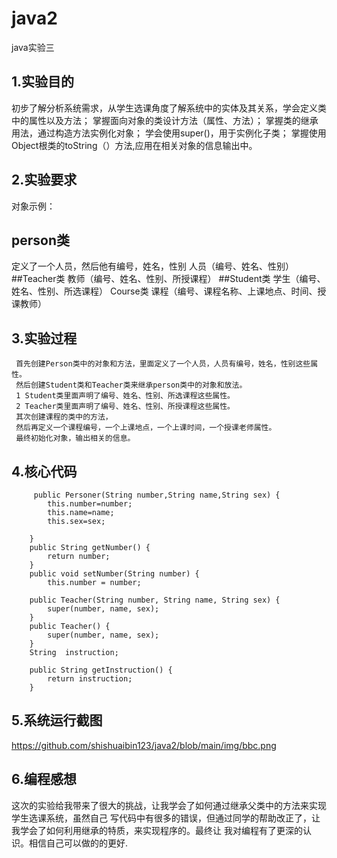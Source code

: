 # java2
java实验三

## 1.实验目的
初步了解分析系统需求，从学生选课角度了解系统中的实体及其关系，学会定义类中的属性以及方法；
掌握面向对象的类设计方法（属性、方法）；
掌握类的继承用法，通过构造方法实例化对象；
学会使用super()，用于实例化子类；
掌握使用Object根类的toString（）方法,应用在相关对象的信息输出中。
## 2.实验要求
对象示例：
## person类
定义了一个人员，然后他有编号，姓名，性别
人员（编号、姓名、性别）
##Teacher类
教师（编号、姓名、性别、所授课程）
##Student类
学生（编号、姓名、性别、所选课程）
Course类
课程（编号、课程名称、上课地点、时间、授课教师）
## 3.实验过程
     首先创建Person类中的对象和方法，里面定义了一个人员，人员有编号，姓名，性别这些属性。
     然后创建Student类和Teacher类来继承person类中的对象和放法。
     1 Student类里面声明了编号、姓名、性别、所选课程这些属性。
     2 Teacher类里面声明了编号、姓名、性别、所授课程这些属性。
     其次创建课程的类中的方法，
     然后再定义一个课程编号，一个上课地点，一个上课时间，一个授课老师属性。
     最终初始化对象，输出相关的信息。
## 4.核心代码
```
     public Personer(String number,String name,String sex) {
		this.number=number;
		this.name=name;
		this.sex=sex;
		
	}
	public String getNumber() {
		return number;
	}
	public void setNumber(String number) {
		this.number = number;
	
	public Teacher(String number, String name, String sex) {
		super(number, name, sex);
	}
	public Teacher() {
		super(number, name, sex);
	}
	String  instruction;

	public String getInstruction() {
		return instruction;
	}
```
## 5.系统运行截图
 
  https://github.com/shishuaibin123/java2/blob/main/img/bbc.png
  
## 6.编程感想
   这次的实验给我带来了很大的挑战，让我学会了如何通过继承父类中的方法来实现学生选课系统，虽然自己
   写代码中有很多的错误，但通过同学的帮助改正了，让我学会了如何利用继承的特质，来实现程序的。最终让
   我对编程有了更深的认识。相信自己可以做的的更好.

